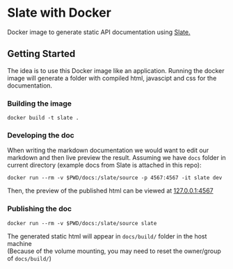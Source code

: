 # Slate with Docker

Docker image to generate static API documentation using [Slate.](https://github.com/lord/slate)

## Getting Started

The idea is to use this Docker image like an application. Running the docker image will generate a folder with compiled html, javascipt and css for the documentation.

### Building the image

```
docker build -t slate .
```

### Developing the doc

When writing the markdown documentation we would want to edit our markdown and then live preview the result. Assuming we have `docs` folder in current directory (example docs from Slate is attached in this repo):

```
docker run --rm -v $PWD/docs:/slate/source -p 4567:4567 -it slate dev
```

Then, the preview of the published html can be viewed at [127.0.0.1:4567](http://127.0.0.1:4567)

### Publishing the doc

```
docker run --rm -v $PWD/docs:/slate/source slate
```

The generated static html will appear in `docs/build/` folder in the host machine  
(Because of the volume mounting, you may need to reset the owner/group of `docs/build/`)
